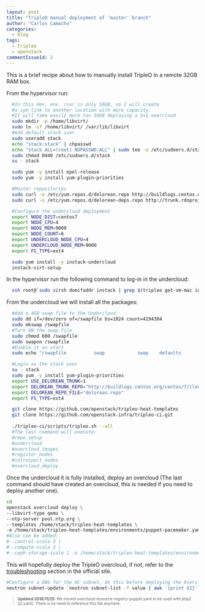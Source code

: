 ```yaml
---
layout: post
title: "TripleO manual deployment of 'master' branch"
author: "Carlos Camacho"
categories:
  - blog
tags:
  - tripleo
  - openstack
commentIssueId: 2
---
```


This is a brief recipe about how to
manually install TripleO in a remote
32GB RAM box.

From the hypervisor run:

```bash
  #In this dev. env. /var is only 50GB, so I will create
  #a sym link to another location with more capacity.
  #It will take easily more tan 50GB deploying a 3+1 overcloud
  sudo mkdir -p /home/libvirt/
  sudo ln -sf /home/libvirt/ /var/lib/libvirt
  #Add default stack user
  sudo useradd stack
  echo "stack:stack" | chpasswd
  echo "stack ALL=(root) NOPASSWD:ALL" | sudo tee -a /etc/sudoers.d/stack
  sudo chmod 0440 /etc/sudoers.d/stack
  su - stack

  sudo yum -y install epel-release
  sudo yum -y install yum-plugin-priorities

  #Master repositories
  sudo curl -o /etc/yum.repos.d/delorean.repo http://buildlogs.centos.org/centos/7/cloud/x86_64/rdo-trunk-master-tripleo/delorean.repo
  sudo curl -o /etc/yum.repos.d/delorean-deps.repo http://trunk.rdoproject.org/centos7/delorean-deps.repo

  #Configure the undercloud deployment
  export NODE_DIST=centos7
  export NODE_CPU=4
  export NODE_MEM=9000
  export NODE_COUNT=6
  export UNDERCLOUD_NODE_CPU=4
  export UNDERCLOUD_NODE_MEM=9000
  export FS_TYPE=ext4

  sudo yum install -y instack-undercloud
  instack-virt-setup
```

In the hypervisor run the following command to log-in in
the undercloud:

```bash
  ssh root@`sudo virsh domifaddr instack | grep $(tripleo get-vm-mac instack) | awk '{print $4}' | sed 's/\/.*$//'`
```

From the undercloud we will install all the
packages:

```bash
  #Add a 4GB swap file to the Undercloud
  sudo dd if=/dev/zero of=/swapfile bs=1024 count=4194304
  sudo mkswap /swapfile
  #Turn ON the swap file
  sudo chmod 600 /swapfile
  sudo swapon /swapfile
  #Enable it on start
  sudo echo "/swapfile          swap            swap    defaults        0 0" >> /etc/fstab

  #Login as the stack user
  su - stack
  sudo yum -y install yum-plugin-priorities
  export USE_DELOREAN_TRUNK=1
  export DELOREAN_TRUNK_REPO="http://buildlogs.centos.org/centos/7/cloud/x86_64/rdo-trunk-master-tripleo/"
  export DELOREAN_REPO_FILE="delorean.repo"
  export FS_TYPE=ext4

  git clone https://github.com/openstack/tripleo-heat-templates
  git clone https://github.com/openstack-infra/tripleo-ci.git
  
  ./tripleo-ci/scripts/tripleo.sh --all
  #The last command will execute:
  #repo_setup
  #undercloud
  #overcloud_images
  #register_nodes
  #introspect_nodes
  #overcloud_deploy
```

Once the undercloud it is fully installed, deploy an overcloud
(The last command should have created an overcloud, this is
needed if you need to deploy another one).

```bash
cd
openstack overcloud deploy \
--libvirt-type qemu \
--ntp-server pool.ntp.org \
--templates /home/stack/tripleo-heat-templates \
-e /home/stack/tripleo-heat-templates/environments/puppet-pacemaker.yaml
#Also can be added:
#--control-scale 3 \
#--compute-scale 3 \
#--ceph-storage-scale 1 -e /home/stack/tripleo-heat-templates/environments/storage-environment.yaml
```

This will hopefully deploy the TripleO overcloud, if not,
refer to the [troubleshooting](http://tripleo.org/troubleshooting/troubleshooting.html) section in the official
site.

```bash
#Configure a DNS for the OC subnet, do this before deploying the Overcloud
neutron subnet-update `neutron subnet-list -f value | awk '{print $1}'` --dns-nameserver 192.168.122.1
```

<div style="font-size:10px">
  <blockquote>
    <p><strong>Updated 2016/11/25:</strong> We moved overcloud-resource-registry-puppet.yaml to be used with jinja2 (j2.yaml). There is no need to reference this file anymore.</p>
  </blockquote>
</div>
